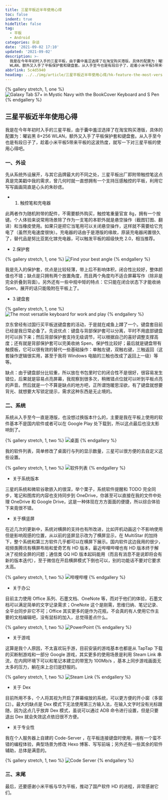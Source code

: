 ```yaml
---
title: 三星平板近半年使用心得
toc: false
indent: true
hideTitle: false
tag:
  - 平板
  - Android
categories: 杂谈
date: '2021-09-02 17:10'
updated: '2021-09-02'
description: >-
  我是在今年年初时入手的三星平板，由于囊中羞涩选择了在淘宝购买港版，具体的配置为：曜岩黑 8+256
  WLAN，额外又入手了平板保护套和键盘套。从入手至今也是有段日子了，趁着小米平板5带来平板的这波热度，就写一下对三星平板的使用心得吧。
abbrlink: 5c4d5940
headimg: ../../img/article/三星平板近半年使用心得/hk-feature-the-most-versatile-keyboard-for-work-and-play-288238584.jpeg
---
```


{% gallery stretch, 1, one %}
![Galaxy Tab S7+ in Mystic Navy with the BookCover Keyboard and S Pen](../../img/article/三星平板近半年使用心得/galaxy-tab-s7-s7plus-keyboard-spen-mystic-navy-pc.png!inkss)
{% endgallery %}

## 三星平板近半年使用心得

我是在今年年初时入手的三星平板，由于囊中羞涩选择了在淘宝购买港版，具体的配置为：曜岩黑 8+256 WLAN，额外又入手了平板保护套和键盘套。从入手至今也是有段日子了，趁着小米平板5带来平板的这波热度，就写一下对三星平板的使用心得吧。

### 一、外设

先从系统外设展开，与其它品牌最大的不同之处，三星平板出厂即附带触控笔这点真是完美戳中我的需求，曾几何时就一直想拥有一个支持压感触控的平板，利用它写写画画简直是心头的朱砂痣。

- 1. 触控笔和充电器

此两者作为随机附带的配件，不需要额外购买，触控笔重量官宣 8g，拥有一个按键。个人体验来说常用场景除了作为一支笔的本职外就是悬空操作（截图钉图、翻译）和当橡皮使用。如果只是把它当笔用可以关闭悬空操作，这样就不需要给它充电了（虽然充电速度很快）。充电器的话由于是港版的缘故，原装充电器闲置很久了，替代品是努比亚氮化镓充电器，可以触发平板的超级快充 2.0，相当推荐。

- 2.保护套

{% gallery stretch, 1, one %}
![Find your best angle](../../img/article/三星平板近半年使用心得/hk-feature-find-your-best-angle-293886999.jpeg)
{% endgallery %}

我是先入的保护套，优点是比较轻薄，带上后不影响体积，闭合性比较好，整体颜值也不错；缺点是只拥有两个放置角度，而且两个角度均不适合屏幕写作（除非是完全折叠到背面）。另外还有一些中规中矩的特点：它只能在闭合状态下才能收纳 Spen，展开的话只能吸附在平板上了。

- 3.键盘套

{% gallery stretch, 1, one %}
![The most versatile keyboard for work and play](../../img/article/三星平板近半年使用心得/hk-feature-the-most-versatile-keyboard-for-work-and-play-288238584.jpeg)
{% endgallery %}

京东曾经有过国行买平板送键盘套的活动，于是就在咸鱼上蹲了一个。键盘套目前已经是我日常必备了。先说优点：键盘与背部保护套可以分离，平时不用底部键盘时可以拆下来；然后背部保护套支持无级调节，可以根据自己的喜好调整支撑高度；还有就是背部保护套可以完美收纳 Spen，保护性比较好；最后就是键盘带有触摸板，它可以很有效的替代一些基础操作：单触左键，双触右键，三触返回（这套操作逻辑很实用，甚至于我将 Windows 电脑的三触也改成了返回上一级）等等。

缺点：由于键盘部分比较重，所以放在书包里时它的闭合性不是很好，很容易发生错位，后果就是容易点亮屏幕，我观察到很多次，稍微错点位就可以听到平板点亮的声音。然后就是一个不算是缺点的地方吧，正所谓饱暖思淫欲，有了键盘就想要背光、就想要大写锁定提示，需求这种东西是无止境的。

### 二、系统

系统从入手至今一直是港版，也没想过换版本什么的，主要是我在平板上使用的软件基本不是国内软件或者可以在 Google Play 处下载到，所以这点最后也没太影响到了。

{% gallery stretch, 1, two %}
![桌面](../../img/article/三星平板近半年使用心得/7dbc4f78490a4.png!inkss)
{% endgallery %}

我的软件列表，简单修改了桌面行与列的显示数量，三星可以很方便的去自定义这些设置。

{% gallery stretch, 1, two %}
![软件列表](../../img/article/三星平板近半年使用心得/28b25dc9712db.png!inkss)
{% endgallery %}

- 关于系统版本
  
三星的系统和微软谷歌嵌入的很深，举个栗子，系统软件提醒和 TODO 完全同步，笔记和图库的内容也支持同步到 OneDrive，你甚至可以直接在我的文件中处理 OneDrive 和 Google Drive，这是一种体现在方方面面的便捷，所以综合体验下来竟很不错。

- 关于横竖屏

在近几次的更新中，系统对横屏的支持也有所改进，比如开机动画这个不影响使用但是影响观感的位置，从以前的竖屏显示改为了横屏显示，在 MultiStar 的加持下，整个系统和第三方软件几乎都可以在横屏下展示。国内软件这边我用的很少，视频类腾讯有横屏布局和爱奇艺有 HD 版本，最近哔哩哔哩也有 HD 版本终于解决了视频全屏的问题；通信类 QQ HD 版本起码能用（而且有消息不是说即将会有新的版本迭代），至于微信在开启横屏模式下倒也可以，别的功能话不要对它要求太高。

{% gallery stretch, 1, two %}
![哔哩哔哩](../../img/article/三星平板近半年使用心得/9876253ae6c46.png!inkss)
{% endgallery %}

- 关于办公

目前主力使用 Office 系列、石墨文档、OneNote 等，而对于他们的体验，石墨文档可以满足简单的文字记录需求；OneNote 这个是刚需，思维归纳、笔记记录、全平台同步非它不可；Office 其实更多的是作为花瓶，不会真的有人使用它作主要的文档编辑吧，没有鼠标的加入，总觉得差点什么。

{% gallery stretch, 1, two %}
![PowerPoint](../../img/article/三星平板近半年使用心得/70fe0c01d289c.png!inkss)
{% endgallery %}

- 关于游戏

这算是我个人原因，不太喜欢玩手游，目前安装的游戏基本也都是从 TapTap 下载的买断制游戏和一部分 Google 游戏，其实更多的使用场景是利用 Steam Link 串流，在内网环境下可以和笔记本建立的带宽为 100Mb/s ，基本上同步游戏画面无太多的压力，躺在床上总归是舒服的。

{% gallery stretch, 1, two %}
![Steam Link](../../img/article/三星平板近半年使用心得/f463a3114e345.png!inkss)
{% endgallery %}

- 关于 Dex

目前所用不多，个人将其视为开启了屏幕缩放的系统，可以更方便的开小窗（多窗口）。最大的缺点是 Dex 模式下无法使用第三方输入法，在输入文字时没有光标跟随，因为这点几乎放弃 Dex 模式，虽说可以通过 ADB 命令进行设置，但是只要退出 Dex 就会失效这点依旧很不方便。

- 关于专业性

我在个人服务器上自建的 Code-Server ，在平板连接键盘时使用，拥有一个蛮不错的编程体验，典型场景为修改 Hexo 博客、写写前端；另外还有一些其余的软件辅助，总体是满意的。

{% gallery stretch, 1, two %}
![Code Server](../../img/article/三星平板近半年使用心得/a878dc36b47de.png!inkss)
{% endgallery %}

### 三、末尾

最后，还要感谢小米平板与华为平板，推动了国产软件 HD 的进程，非常感谢它们。
